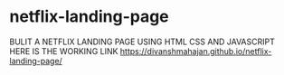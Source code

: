 # netflix-landing-page
BULIT A NETFLIX LANDING PAGE USING HTML CSS AND JAVASCRIPT
HERE IS THE WORKING LINK
 https://divanshmahajan.github.io/netflix-landing-page/
